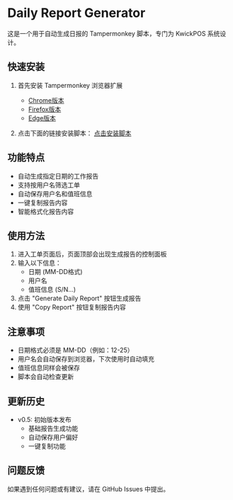 # Daily Report Generator

这是一个用于自动生成日报的 Tampermonkey 脚本，专门为 KwickPOS 系统设计。

## 快速安装

1. 首先安装 Tampermonkey 浏览器扩展
   - [Chrome版本](https://chrome.google.com/webstore/detail/tampermonkey/dhdgffkkebhmkfjojejmpbldmpobfkfo)
   - [Firefox版本](https://addons.mozilla.org/en-US/firefox/addon/tampermonkey/)
   - [Edge版本](https://microsoftedge.microsoft.com/addons/detail/tampermonkey/iikmkjmpaadaobahmlepeloendndfphd)

2. 点击下面的链接安装脚本：
   [点击安装脚本](https://raw.githubusercontent.com/tfsui3/daily-report-generator/main/daily-report.user.js)

## 功能特点

- 自动生成指定日期的工作报告
- 支持按用户名筛选工单
- 自动保存用户名和值班信息
- 一键复制报告内容
- 智能格式化报告内容

## 使用方法

1. 进入工单页面后，页面顶部会出现生成报告的控制面板
2. 输入以下信息：
   - 日期 (MM-DD格式)
   - 用户名
   - 值班信息 (S/N...)
3. 点击 "Generate Daily Report" 按钮生成报告
4. 使用 "Copy Report" 按钮复制报告内容

## 注意事项

- 日期格式必须是 MM-DD（例如：12-25）
- 用户名会自动保存到浏览器，下次使用时自动填充
- 值班信息同样会被保存
- 脚本会自动检查更新

## 更新历史

- v0.5: 初始版本发布
  - 基础报告生成功能
  - 自动保存用户偏好
  - 一键复制功能

## 问题反馈

如果遇到任何问题或有建议，请在 GitHub Issues 中提出。